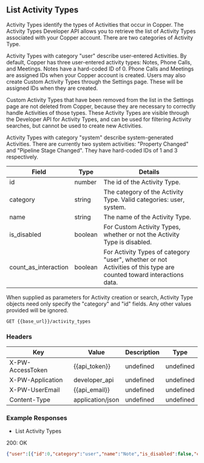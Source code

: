 ## List Activity Types

Activity Types identify the types of Activities that occur in Copper. The Activity Types Developer API allows you to retrieve the list of Activity Types associated with your Copper account. There are two categories of Activity Type.


Activity Types with category "user" describe user-entered Activities. By default, Copper has three user-entered activity types: Notes, Phone Calls, and Meetings. Notes have a hard-coded ID of 0. Phone Calls and Meetings are assigned IDs when your Copper account is created. Users may also create Custom Activity Types through the Settings page. These will be assigned IDs when they are created.


Custom Activity Types that have been removed from the list in the Settings page are not deleted from Copper, because they are necessary to correctly handle Activities of those types. These Activity Types are visible through the Developer API for Activity Types, and can be used for filtering Activity searches, but cannot be used to create new Activities.


Activity Types with category "system" describe system-generated Activities. There are currently two system activities: "Property Changed" and "Pipeline Stage Changed". They have hard-coded IDs of 1 and 3 respectively.

|        Field         |  Type   |                                                       Details                                                       |
| -------------------- | ------- | ------------------------------------------------------------------------------------------------------------------- |
| id                   | number  | The id of the Activity Type.                                                                                        |
| category             | string  | The category of the Activity Type. Valid categories: user, system.                                                  |
| name                 | string  | The name of the Activity Type.                                                                                      |
| is_disabled          | boolean | For Custom Activity Types, whether or not the Activity Type is disabled.                                            |
| count_as_interaction | boolean | For Activity Types of category "user", whether or not Activities of this type are counted toward interactions data. |

When supplied as parameters for Activity creation or search, Activity Type objects need only specify the "category" and "id" fields. Any other values provided will be ignored.

```GET {{base_url}}/activity_types```

### Headers

Key | Value | Description | Type
--- | --- | --- | ---
X-PW-AccessToken | {{api_token}} | undefined | undefined
X-PW-Application | developer_api | undefined | undefined
X-PW-UserEmail | {{api_email}} | undefined | undefined
Content-Type | application/json | undefined | undefined
### Example Responses

- List Activity Types

200: OK
```json
{"user":[{"id":0,"category":"user","name":"Note","is_disabled":false,"count_as_interaction":false},{"id":190711,"category":"user","name":"Phone Call","is_disabled":false,"count_as_interaction":true},{"id":190712,"category":"user","name":"Meeting","is_disabled":false,"count_as_interaction":true},{"id":191400,"category":"user","name":"Demo call","is_disabled":false,"count_as_interaction":true},{"id":194674,"category":"user","name":"Call - no connect","is_disabled":false,"count_as_interaction":true}],"system":[{"id":1,"category":"system","name":"Property Changed","is_disabled":false,"count_as_interaction":false},{"id":3,"category":"system","name":"Pipeline Stage Changed","is_disabled":false,"count_as_interaction":false}]}
```